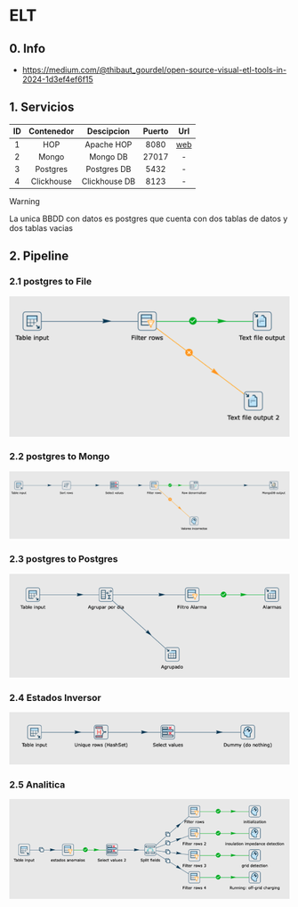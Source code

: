 # ELT

## 0. Info

* https://medium.com/@thibaut_gourdel/open-source-visual-etl-tools-in-2024-1d3ef4ef6f15

## 1. Servicios

| ID | Contenedor | Descipcion | Puerto | Url |
| :---: | :---: | :---: | :---: | :---: |
| 1 | HOP | Apache HOP | 8080 | [web](http://localhost:8080/ui) |
| 2 | Mongo | Mongo DB | 27017 | - |
| 3 | Postgres | Postgres DB | 5432 | - |
| 4 | Clickhouse | Clickhouse DB | 8123 | - |

> [!WARNING]
> La unica BBDD con datos es postgres que cuenta con dos tablas de datos y dos tablas vacias

## 2. Pipeline

### 2.1 postgres to File

![Architecture](img/3.png)

### 2.2 postgres to Mongo

![Architecture](img/2.png)

### 2.3 postgres to Postgres

![Architecture](img/1.png)

### 2.4 Estados Inversor

![Architecture](img/5.png)

### 2.5 Analitica

![Architecture](img/4.png)
